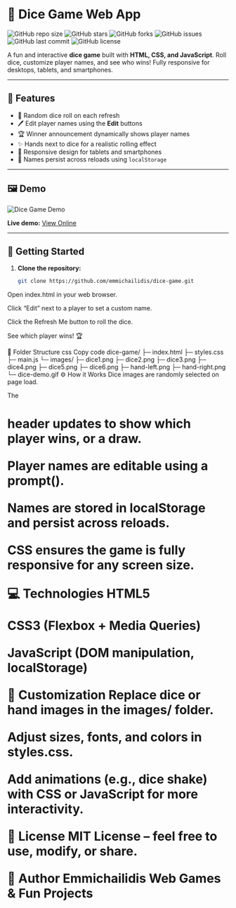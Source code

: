 # 🎲 Dice Game Web App

![GitHub repo size](https://img.shields.io/github/repo-size/emmichailidis/dice-game)
![GitHub stars](https://img.shields.io/github/stars/emmichailidis/dice-game?style=social)
![GitHub forks](https://img.shields.io/github/forks/emmichailidis/dice-game?style=social)
![GitHub issues](https://img.shields.io/github/issues/emmichailidis/dice-game)
![GitHub last commit](https://img.shields.io/github/last-commit/emmichailidis/dice-game)
![GitHub license](https://img.shields.io/github/license/emmichailidis/dice-game)

A fun and interactive **dice game** built with **HTML, CSS, and JavaScript**. Roll dice, customize player names, and see who wins! Fully responsive for desktops, tablets, and smartphones.

---

## 🌟 Features

- 🎯 Random dice roll on each refresh  
- 🖊️ Edit player names using the **Edit** buttons  
- 🏆 Winner announcement dynamically shows player names  
- ✨ Hands next to dice for a realistic rolling effect  
- 📱 Responsive design for tablets and smartphones  
- 💾 Names persist across reloads using `localStorage`  

---

## 🖼️ Demo

![Dice Game Demo](./images/dice-demo.gif)  

**Live demo:** [View Online](https://emmichailidis.github.io/dice-game/)

---

## 🚀 Getting Started

1. **Clone the repository:**
   ```bash
   git clone https://github.com/emmichailidis/dice-game.git
Open index.html in your web browser.

Click “Edit” next to a player to set a custom name.

Click the Refresh Me button to roll the dice.

See which player wins! 🏆

📁 Folder Structure
css
Copy code
dice-game/
├─ index.html
├─ styles.css
├─ main.js
└─ images/
   ├─ dice1.png
   ├─ dice2.png
   ├─ dice3.png
   ├─ dice4.png
   ├─ dice5.png
   ├─ dice6.png
   ├─ hand-left.png
   ├─ hand-right.png
   └─ dice-demo.gif
⚙️ How it Works
Dice images are randomly selected on page load.

The <h1> header updates to show which player wins, or a draw.

Player names are editable using a prompt().

Names are stored in localStorage and persist across reloads.

CSS ensures the game is fully responsive for any screen size.

💻 Technologies
HTML5

CSS3 (Flexbox + Media Queries)

JavaScript (DOM manipulation, localStorage)

🎨 Customization
Replace dice or hand images in the images/ folder.

Adjust sizes, fonts, and colors in styles.css.

Add animations (e.g., dice shake) with CSS or JavaScript for more interactivity.

📜 License
MIT License – feel free to use, modify, or share.

🤝 Author
Emmichailidis
Web Games & Fun Projects
